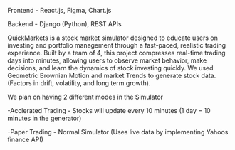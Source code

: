 Frontend - React.js, Figma, Chart.js

Backend - Django (Python), REST APIs

QuickMarkets is a stock market simulator designed to educate users on investing and portfolio management through a fast-paced,
realistic trading experience. Built by a team of 4, this project compresses real-time trading days into minutes,
allowing users to observe market behavior, make decisions, and learn the dynamics of stock investing quickly. 
We used Geometric Brownian Motion and market Trends to generate stock data. (Factors in drift, volatility, and long term growth).

We plan on having 2 different modes in the Simulator

-Acclerated Trading - Stocks will update every 10 minutes (1 day = 10 minutes in the generator)

-Paper Trading - Normal Simulator (Uses live data by implementing Yahoos finance API)

